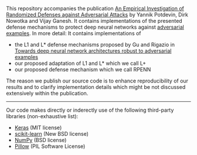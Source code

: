 This repository accompanies the publication [An Empirical Investigation of Randomized Defenses against Adversarial Attacks](https://arxiv.org/abs/1909.05580) by Yannik Potdevin, Dirk Nowotka and Vijay Ganesh. It contains implementations of the presented defense mechanisms to protect deep neural networks against [adversarial examples](https://arxiv.org/abs/1312.6199).
In more detail: It contains implementations of
 * the L1 and L* defense mechanisms proposed by Gu and Rigazio in [Towards deep neural network architectures robust to adversarial examples](http://arxiv.org/abs/1412.5068)
 * our proposed adaptation of L1 and L* which we call L+
 * our proposed defense mechanism which we call RPENN

The reason we publish our source code is to enhance reproducibility of our results and to clarify implementation details which might be not discussed extensively within the publication.

---

Our code makes directly or inderectly use of the following third-party libraries (non-exhaustive list):
 * [Keras](https://keras.io/) (MIT license)
 * [scikit-learn](https://scikit-learn.org/) (New BSD license)
 * [NumPy](https://numpy.org/) (BSD license)
 * [Pillow](https://python-pillow.org/) (PIL Software License)
